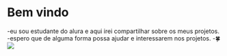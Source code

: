 # Bem vindo
-eu sou estudante do alura e aqui irei compartilhar sobre os meus projetos.
-espero que de alguma forma possa ajudar e interessarem nos projetos.
-🍀
![](https://im.indiatimes.in/content/2019/Sep/blinking_guy_meme_1569407297.gif?w=640&h=427&cc=1&webp=1&q=75)
